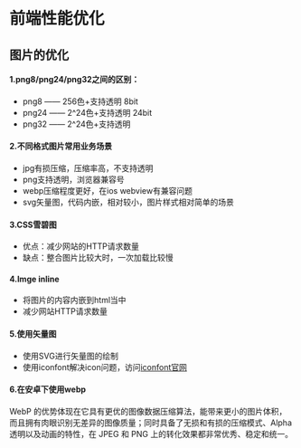 <h1 aligin="center">前端性能优化</h2>

## 图片的优化
#### 1.png8/png24/png32之间的区别：
- png8 —— 256色+支持透明  8bit
- png24 —— 2^24色+支持透明 24bit
- png32 —— 2^24色+支持透明

#### 2.不同格式图片常用业务场景
- jpg有损压缩，压缩率高，不支持透明
- png支持透明，浏览器兼容号
- webp压缩程度更好，在ios webview有兼容问题
- svg矢量图，代码内嵌，相对较小，图片样式相对简单的场景

#### 3.CSS雪碧图
- 优点：减少网站的HTTP请求数量
- 缺点：整合图片比较大时，一次加载比较慢

#### 4.Imge inline
- 将图片的内容内嵌到html当中
- 减少网站HTTP请求数量

#### 5.使用矢量图
- 使用SVG进行矢量图的绘制
- 使用iconfont解决icon问题，访问<a href="http://www.iconfont.cn/">iconfont官网</a>

#### 6.在安卓下使用webp
<p>WebP 的优势体现在它具有更优的图像数据压缩算法，能带来更小的图片体积，而且拥有肉眼识别无差异的图像质量；同时具备了无损和有损的压缩模式、Alpha 透明以及动画的特性，在 JPEG 和 PNG 上的转化效果都非常优秀、稳定和统一。
</p>
